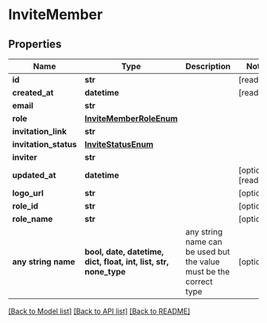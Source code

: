 # InviteMember


## Properties
Name | Type | Description | Notes
------------ | ------------- | ------------- | -------------
**id** | **str** |  | [readonly] 
**created_at** | **datetime** |  | [readonly] 
**email** | **str** |  | 
**role** | [**InviteMemberRoleEnum**](InviteMemberRoleEnum.md) |  | 
**invitation_link** | **str** |  | 
**invitation_status** | [**InviteStatusEnum**](InviteStatusEnum.md) |  | 
**inviter** | **str** |  | 
**updated_at** | **datetime** |  | [optional] [readonly] 
**logo_url** | **str** |  | [optional] 
**role_id** | **str** |  | [optional] 
**role_name** | **str** |  | [optional] 
**any string name** | **bool, date, datetime, dict, float, int, list, str, none_type** | any string name can be used but the value must be the correct type | [optional]

[[Back to Model list]](../README.md#documentation-for-models) [[Back to API list]](../README.md#documentation-for-api-endpoints) [[Back to README]](../README.md)


